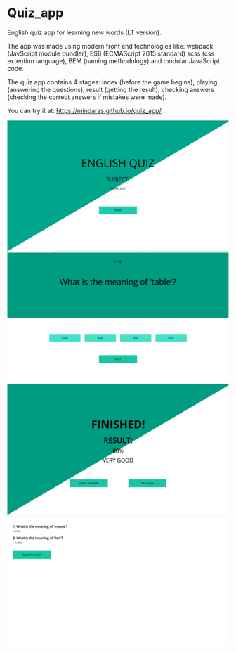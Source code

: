 # Quiz_app
English quiz app for learning new words (LT version).

The app was made using modern front end technologies like: webpack (JavScript module bundler), ES6 (ECMAScript 2015 standard) scss (css extention language), BEM (naming methodology) and modular JavaScript code.

The quiz app contains 4 stages: index (before the game begins), playing (answering the questions), result (getting the result), checking answers (checking the correct answers if mistakes were made).

You can try it at: https://mindaras.github.io/quiz_app/.

![Alt text](dist/screenshots/1.png?raw=true)
![Alt text](dist/screenshots/2.png?raw=true)
![Alt text](dist/screenshots/3.png?raw=true)
![Alt text](dist/screenshots/4.png?raw=true)
